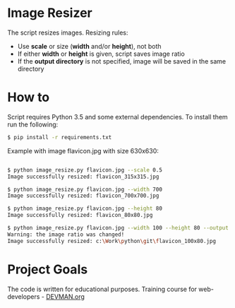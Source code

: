 # Image Resizer

The script resizes images. Resizing rules:

- Use **scale** or size (**width** and/or **height**), not both
- If either **width** or **height** is given, script saves image ratio
- If the **output directory** is not specified, image will be saved in the same directory 

# How to

Script requires Python 3.5 and some external dependencies. To install them run the following:

``` bash
$ pip install -r requirements.txt
```
Example with image flavicon.jpg with size 630x630:

``` bash

$ python image_resize.py flavicon.jpg --scale 0.5
Image successfully resized: flavicon_315x315.jpg

$ python image_resize.py flavicon.jpg --width 700
Image successfully resized: flavicon_700x700.jpg

$ python image_resize.py flavicon.jpg --height 80
Image successfully resized: flavicon_80x80.jpg

$ python image_resize.py flavicon.jpg --width 100 --height 80 --output c:\Work\python\git\
Warning: the image ratio was changed!
Image successfully resized: c:\Work\python\git\flavicon_100x80.jpg


```


# Project Goals

The code is written for educational purposes. Training course for web-developers - [DEVMAN.org](https://devman.org)
